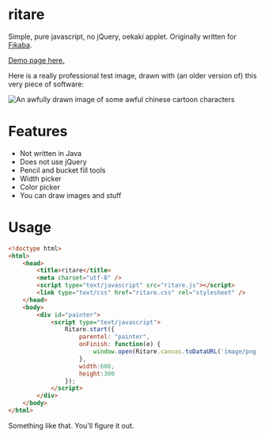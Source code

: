 # ritare
Simple, pure javascript, no jQuery, oekaki applet. Originally written for [Fikaba](https://github.com/knarka/fikaba).

[Demo page here.](https://knarka.github.io/ritare/)

Here is a really professional test image, drawn with (an older version of) this very piece of software:

![An awfully drawn image of some awful chinese cartoon characters](https://github.com/knarka/ritare/raw/master/screenshot.png "Yes, it's really bad, I know")

# Features
* Not written in Java
* Does not use jQuery
* Pencil and bucket fill tools
* Width picker
* Color picker
* You can draw images and stuff

# Usage
```html
<!doctype html>
<html>
	<head>
		<title>ritare</title>
		<meta charset="utf-8" />
		<script type="text/javascript" src="ritare.js"></script>
		<link type="text/css" href="ritare.css" rel="stylesheet" />
	</head>
	<body>
		<div id="painter">
			<script type="text/javascript">
				Ritare.start({
					parentel: "painter",
					onFinish: function(e) {
						window.open(Ritare.canvas.toDataURL('image/png'))
					},
					width:600,
					height:300
				});
			</script>
		</div>
	</body>
</html>
```

Something like that. You'll figure it out.
